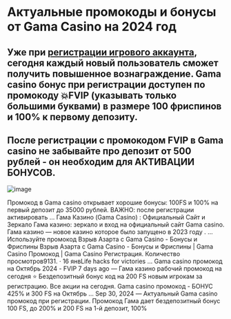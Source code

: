# Актуальные промокоды и бонусы от Gama Casino на 2024 год

## Уже при [регистрации игрового аккаунта](https://linksc.ru/gama_fvip), сегодня каждый новый пользователь сможет получить повышенное вознаграждение. Gama casino бонус при регистрации доступен по промокоду 💥FVIP (указывать только большими буквами) в размере 100 фриспинов и 100% к первому депозиту.

## После регистрации с промокодом FVIP в Gama casino не забывайте про депозит от 500 рублей - он необходим для АКТИВАЦИИ БОНУСОВ.

![image](https://github.com/user-attachments/assets/ca9fc2a1-4660-4154-8846-a4e3447fd23d)


Промокод в Gama casino открывает хорошие бонусы: 100FS и 100% на первый депозит до 35000 рублей. ВАЖНО: после регистрации активировать ... Гама Казино (Gama Casino) : Официальный Сайт и Зеркало Гама казино: зеркало и вход на официальный сайт Gama casino. Гама казино — новое казино которое было запущено в 2023 году . ... Используйте промокод Взрыв Азарта с Gama Casino - Бонусы и Фриспины Взрыв Азарта с Gama Casino - Бонусы и Фриспины | Gama Casino Промокод | Gama Casino Регистрация. Количество просмотров9131. · 16 янвLife hacks for victories ... Gama casino промокод на Октябрь 2024 - FVIP 7 days ago — Гама казино рабочий промокод на сегодня ⭐️ Бездепозитный бонус код на 200 FS новым игрокам за регистрацию. Все акции на сегодня. Gama casino промокод - БОНУС 425% и 300 FS на Октябрь ... Sep 30, 2024 — Актуальный Gama casino промокод при регистрации. Промокод Гама дает бездепозитный бонус 100 FS, до 200% и 200 FS на 1-й депозит, 100%
